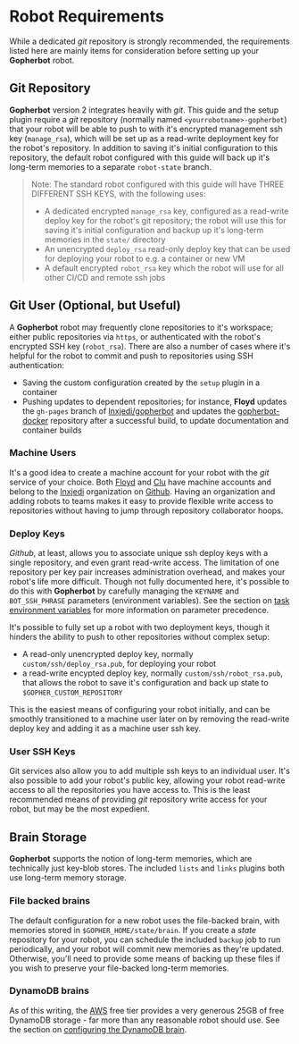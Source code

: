 # Robot Requirements

While a dedicated *git* repository is strongly recommended, the requirements listed here are mainly items for consideration before setting up your **Gopherbot** robot.

## Git Repository
**Gopherbot** version 2 integrates heavily with *git*. This guide and the setup plugin require a *git* repository (normally named `<yourrobotname>-gopherbot`) that your robot will be able to push to with it's encrypted management ssh key (`manage_rsa`), which will be set up as a read-write deployment key for the robot's repository. In addition to saving it's initial configuration to this repository, the default robot configured with this guide will back up it's long-term memories to a separate `robot-state` branch.

> Note: The standard robot configured with this guide will have THREE DIFFERENT SSH KEYS, with the following uses:
> * A dedicated encrypted `manage_rsa` key, configured as a read-write deploy key for the robot's git repository; the robot will use this for saving it's initial configuration and backup up it's long-term memories in the `state/` directory
> * An unencrypted `deploy_rsa` read-only deploy key that can be used for deploying your robot to e.g. a container or new VM
> * A default encrypted `robot_rsa` key which the robot will use for all other CI/CD and remote ssh jobs

## Git User (Optional, but Useful)
A **Gopherbot** robot may frequently clone repositories to it's workspace; either public repositories via `https`, or authenticated with the robot's encrypted SSH key (`robot_rsa`). There are also a number of cases where it's helpful for the robot to commit and push to repositories using SSH authentication:
* Saving the custom configuration created by the `setup` plugin in a container
* Pushing updates to dependent repositories; for instance, **Floyd** updates the `gh-pages` branch of [lnxjedi/gopherbot](https://github.com/lnxjedi/gopherbot) and updates the [gopherbot-docker](https://github.com/lnxjedi) repository after a successful build, to update documentation and container builds

### Machine Users
It's a good idea to create a machine account for your robot with the *git* service of your choice. Both [Floyd](https://github.com/floyd42) and [Clu](https://github.com/clu49) have machine accounts and belong to the [lnxjedi](https://github.com/lnxjedi) organization on [Github](https://github.com). Having an organization and adding robots to teams makes it easy to provide flexible write access to repositories without having to jump through repository collaborator hoops.

### Deploy Keys
*Github*, at least, allows you to associate unique ssh deploy keys with a single repository, and even grant read-write access. The limitation of one repository per key pair increases administration overhead, and makes your robot's life more difficult. Though not fully documented here, it's possible to do this with **Gopherbot** by carefully managing the `KEYNAME` and `BOT_SSH_PHRASE` parameters (environment variables). See the section on [task environment variables](../pipelines/TaskEnvironment.md) for more information on parameter precedence.

It's possible to fully set up a robot with two deployment keys, though it hinders the ability to push to other repositories without complex setup:
* A read-only unencrypted deploy key, normally `custom/ssh/deploy_rsa.pub`, for deploying your robot
* a read-write encypted deploy key, normally `custom/ssh/robot_rsa.pub`, that allows the robot to save it's configuration and back up state to `$GOPHER_CUSTOM_REPOSITORY`

This is the easiest means of configuring your robot initially, and can be smoothly transitioned to a machine user later on by removing the read-write deploy key and adding it as a machine user ssh key.

### User SSH Keys
Git services also allow you to add multiple ssh keys to an individual user. It's also possible to add your robot's public key, allowing your robot read-write access to all the repositories you have access to. This is the least recommended means of providing *git* repository write access for your robot, but may be the most expedient.

## Brain Storage
**Gopherbot** supports the notion of long-term memories, which are technically just key-blob stores. The included `lists` and `links` plugins both use long-term memory storage.

### File backed brains
The default configuration for a new robot uses the file-backed brain, with memories stored in `$GOPHER_HOME/state/brain`. If you create a *state* repository for your robot, you can schedule the included `backup` job to run periodically, and your robot will commit new memories as they're updated. Otherwise, you'll need to provide some means of backing up these files if you wish to preserve your file-backed long-term memories.

### DynamoDB brains
As of this writing, the [AWS](https://aws.amazon.com/) free tier provides a very generous 25GB of free DynamoDB storage - far more than any reasonable robot should use. See the section on [configuring the DynamoDB brain](TODO).
